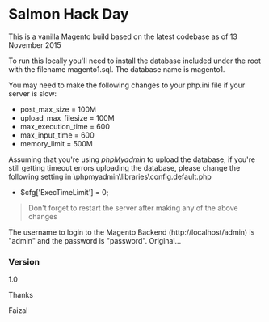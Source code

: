 # Salmon Hack Day

This is a vanilla Magento build based on the latest codebase as of 13 November 2015

To run this locally you'll need to install the database included under the root with the filename magento1.sql. The database name is magento1.

You may need to make the following changes to your php.ini file if your server is slow:

  - post_max_size = 100M
  - upload_max_filesize = 100M
  - max_execution_time = 600
  - max_input_time = 600
  - memory_limit = 500M

Assuming that you're using *phpMyadmin* to upload the database, if you're still getting timeout errors uploading the database, please change the following setting in \phpmyadmin\libraries\config.default.php

  - $cfg['ExecTimeLimit'] = 0;


> Don't forget to restart the server after making any of the above changes

The username to login to the Magento Backend (http://localhost/admin) is "admin" and the password is "password". Original...

### Version
1.0

Thanks

Faizal
